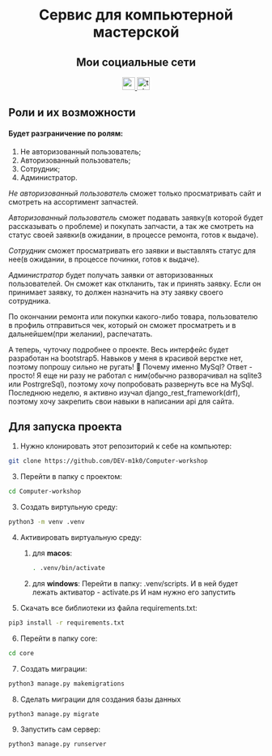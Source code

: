 # <div align="center">Сервис для компьютерной мастерской</div>

<div align="center">
  <p><h2>Мои социальные сети</h2></p>
  <a href="https://vk.com/dzh_zus" target="_blank">
    <img src="https://img.shields.io/static/v1?message=vk&logo=vk&label=&color=blue&logoColor=white&labelColor=&style=for-the-badge" height="25" alt="youtube logo"  />
  </a>
  <a href="https://t.me/m1ko_chanel" target="_blank">
    <img src="https://img.shields.io/static/v1?message=Telegram&logo=telegram&label=&color=2CA5E0&logoColor=white&labelColor=&style=for-the-badge" height="25" alt="telegram logo"  />
  </a>
</div>

## Роли и их возможности

#### Будет разграничение по ролям:
1. Не авторизованный пользователь;
2. Авторизованный пользователь;
3. Сотрудник;
4. Администратор.

  

_Не авторизованный пользователь_ сможет только просматривать сайт и смотреть на ассортимент запчастей.

  

_Авторизованный пользователь_ сможет подавать заявку(в которой будет рассказывать о проблеме) и покупать запчасти, а так же смотреть на статус своей заявки(в ожидании, в процессе ремонта, готов к выдаче).

  

_Сотрудник_ сможет просматривать его заявки и выставлять статус для нее(в ожидании, в процессе починки, готов к выдаче).

  

_Администратор_ будет получать заявки от авторизованных пользователей. Он сможет как откланить, так и принять заявку. Если он принимает заявку, то должен назначить на эту заявку своего сотрудника.

  

По окончании ремонта или покупки какого-либо товара, пользователю в профиль отправиться чек, который он сможет просматреть и в дальнейшем(при желании), распечатать.


А теперь, чуточку подробнее о проекте. Весь интерфейс будет разработан на bootstrap5. Навыков у меня в красивой верстке нет, поэтому попрошу сильно не ругать! 🙂
Почему именно MySql? Ответ - просто! Я еще ни разу не работал с ним(обычно разворачивал на sqlite3 или PostrgreSql), поэтому хочу попробовать развернуть все на MySql.
Последнюю неделю, я активно изучал django_rest_framework(drf), поэтому хочу закрепить свои навыки в написании api для сайта.

## Для запуска проекта

1. Нужно клонировать этот репозиторий к себе на компьютер:
```bash
git clone https://github.com/DEV-m1k0/Computer-workshop
```
3. Перейти в папку с проектом:
```bash
cd Computer-workshop
```
3. Создать виртульную среду:
```bash
python3 -m venv .venv
```
4.  Активировать виртуальную среду:
	1. для **macos**:
		```bash
		. .venv/bin/activate
		```
	2. для **windows**:
		Перейти в папку: .venv/scripts. И в ней будет лежать активатор
			- activate.ps
		И нам нужно его запустить

5. Скачать все библиотеки из файла requirements.txt:
```bash
pip3 install -r requirements.txt
```
6. Перейти в папку core:
```bash
cd core
```
7. Создать миграции:
```bash
python3 manage.py makemigrations
```
8. Сделать миграции для создания базы данных
```bash
python3 manage.py migrate
```
9. Запустить сам сервер:
```bash
python3 manage.py runserver
```
